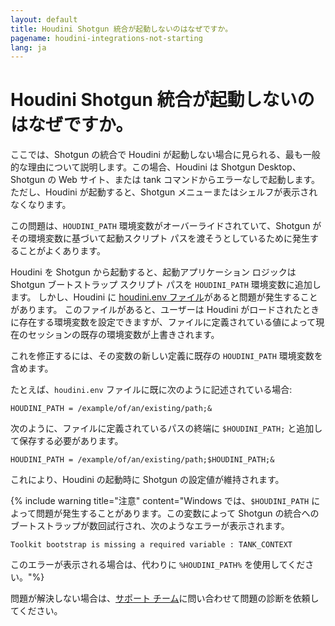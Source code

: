 ```yaml
---
layout: default
title: Houdini Shotgun 統合が起動しないのはなぜですか。
pagename: houdini-integrations-not-starting
lang: ja
---
```


# Houdini Shotgun 統合が起動しないのはなぜですか。


ここでは、Shotgun の統合で Houdini が起動しない場合に見られる、最も一般的な理由について説明します。この場合、Houdini は Shotgun Desktop、Shotgun の Web サイト、または tank コマンドからエラーなしで起動します。 ただし、Houdini が起動すると、Shotgun メニューまたはシェルフが表示されなくなります。

この問題は、`HOUDINI_PATH` 環境変数がオーバーライドされていて、Shotgun がその環境変数に基づいて起動スクリプト パスを渡そうとしているために発生することがよくあります。

Houdini を Shotgun から起動すると、起動アプリケーション ロジックは Shotgun ブートストラップ スクリプト パスを `HOUDINI_PATH` 環境変数に追加します。 しかし、Houdini に [houdini.env ファイル](http://www.sidefx.com/docs/houdini/basics/config_env.html#setting-environment-variables)があると問題が発生することがあります。 このファイルがあると、ユーザーは Houdini がロードされたときに存在する環境変数を設定できますが、ファイルに定義されている値によって現在のセッションの既存の環境変数が上書きされます。

これを修正するには、その変数の新しい定義に既存の `HOUDINI_PATH` 環境変数を含めます。

たとえば、`houdini.env` ファイルに既に次のように記述されている場合:

    HOUDINI_PATH = /example/of/an/existing/path;&

次のように、ファイルに定義されているパスの終端に `$HOUDINI_PATH;` と追加して保存する必要があります。

    HOUDINI_PATH = /example/of/an/existing/path;$HOUDINI_PATH;&

これにより、Houdini の起動時に Shotgun の設定値が維持されます。

{% include warning title="注意" content="Windows では、`$HOUDINI_PATH` によって問題が発生することがあります。この変数によって Shotgun の統合へのブートストラップが数回試行され、次のようなエラーが表示されます。

    Toolkit bootstrap is missing a required variable : TANK_CONTEXT

このエラーが表示される場合は、代わりに `%HOUDINI_PATH%` を使用してください。"%}

問題が解決しない場合は、[サポート チーム](https://support.shotgunsoftware.com/hc/ja/requests/new)に問い合わせて問題の診断を依頼してください。